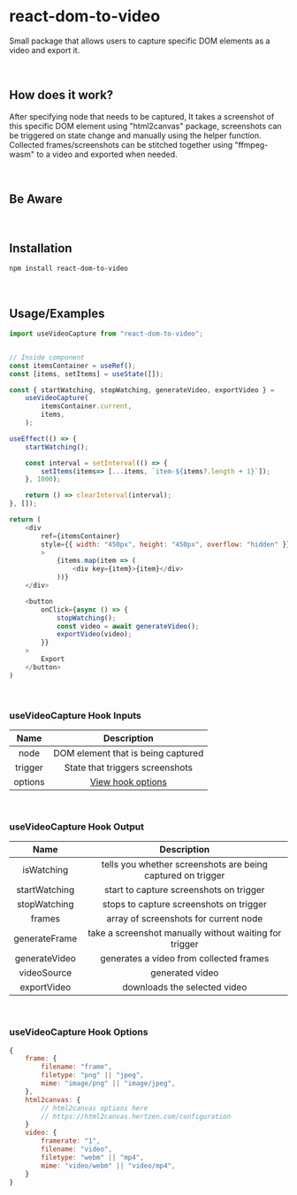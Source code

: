 # **react-dom-to-video**

Small package that allows users to capture specific DOM elements as a video and export it.

<br>

## **How does it work?**

After specifying node that needs to be captured, It takes a screenshot of this specific DOM element using "html2canvas" package, screenshots can be triggered on state change and manually using the helper function. Collected frames/screenshots can be stitched together using "ffmpeg-wasm" to a video and exported when needed.

<br>

## **Be Aware**

<br>

## **Installation**

```sh
npm install react-dom-to-video
```

<br>

## **Usage/Examples**

```js
import useVideoCapture from "react-dom-to-video";


// Inside component
const itemsContainer = useRef();
const [items, setItems] = useState([]);

const { startWatching, stopWatching, generateVideo, exportVideo } =
    useVideoCapture(
        itemsContainer.current,
        items,
    );

useEffect(() => {
    startWatching();

    const interval = setInterval(() => {
        setItems(items=> [...items, `item-${items?.length + 1}`]);
    }, 1000);

    return () => clearInterval(interval);
}, []);

return (
    <div
        ref={itemsContainer}
        style={{ width: "450px", height: "450px", overflow: "hidden" }}
        >
            {items.map(item => (
                <div key={item}>{item}</div>
            ))}
    </div>

    <button
        onClick={async () => {
            stopWatching();
            const video = await generateVideo();
            exportVideo(video);
        }}
    >
        Export
    </button>
)
```

<br>

### **useVideoCapture Hook Inputs**

|  Name   |             Description              |
| :-----: | :----------------------------------: |
|  node   |  DOM element that is being captured  |
| trigger |   State that triggers screenshots    |
| options | [View hook options](###Hook-Options) |

<br>

### **useVideoCapture Hook Output**

|     Name      |                         Description                         |
| :-----------: | :---------------------------------------------------------: |
|  isWatching   | tells you whether screenshots are being captured on trigger |
| startWatching |           start to capture screenshots on trigger           |
| stopWatching  |           stops to capture screenshots on trigger           |
|    frames     |            array of screenshots for current node            |
| generateFrame |   take a screenshot manually without waiting for trigger    |
| generateVideo |           generates a video from collected frames           |
|  videoSource  |                       generated video                       |
|  exportVideo  |                downloads the selected video                 |

<br>

### **useVideoCapture Hook Options**

```js
{
	frame: {
		filename: "frame",
		filetype: "png" || "jpeg",
		mime: "image/png" || "image/jpeg",
	},
	html2canvas: {
        // html2canvas options here
        // https://html2canvas.hertzen.com/configuration
	}
	video: {
		framerate: "1",
		filename: "video",
		filetype: "webm" || "mp4",
		mime: "video/webm" || "video/mp4",
	}
}
```
